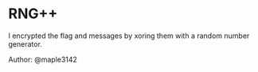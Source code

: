 # RNG++

I encrypted the flag and messages by xoring them with a random number generator.

Author: @maple3142

